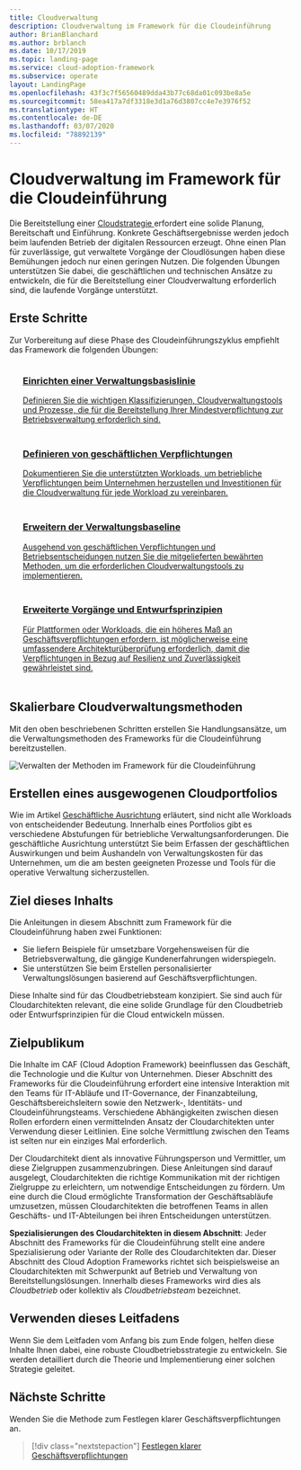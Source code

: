 ```yaml
---
title: Cloudverwaltung
description: Cloudverwaltung im Framework für die Cloudeinführung
author: BrianBlanchard
ms.author: brblanch
ms.date: 10/17/2019
ms.topic: landing-page
ms.service: cloud-adoption-framework
ms.subservice: operate
layout: LandingPage
ms.openlocfilehash: 43f3c7f56560489dda43b77c68da01c093be8a5e
ms.sourcegitcommit: 58ea417a7df3318e3d1a76d3807cc4e7e3976f52
ms.translationtype: HT
ms.contentlocale: de-DE
ms.lasthandoff: 03/07/2020
ms.locfileid: "78892139"
---
```

# <a name="cloud-management-in-the-cloud-adoption-framework"></a>Cloudverwaltung im Framework für die Cloudeinführung

Die Bereitstellung einer [Cloudstrategie ](../strategy/index.md) erfordert eine solide Planung, Bereitschaft und Einführung. Konkrete Geschäftsergebnisse werden jedoch beim laufenden Betrieb der digitalen Ressourcen erzeugt. Ohne einen Plan für zuverlässige, gut verwaltete Vorgänge der Cloudlösungen haben diese Bemühungen jedoch nur einen geringen Nutzen. Die folgenden Übungen unterstützen Sie dabei, die geschäftlichen und technischen Ansätze zu entwickeln, die für die Bereitstellung einer Cloudverwaltung erforderlich sind, die laufende Vorgänge unterstützt.

## <a name="getting-started"></a>Erste Schritte

Zur Vorbereitung auf diese Phase des Cloudeinführungszyklus empfiehlt das Framework die folgenden Übungen:

<!-- markdownlint-disable MD033 -->
<ul class="panelContent cardsF">
    <li style="display: flex; flex-direction: column;">
        <a href="./azure-management-guide/index.md">
            <div class="cardSize">
                <div class="cardPadding" style="padding-bottom:10px;">
                    <div class="card" style="padding-bottom:10px;">
                        <div class="cardImageOuter">
                            <div class="cardImage">
                                <img alt="" src="../_images/icons/1.png" data-linktype="external">
                            </div>
                        </div>
                        <div class="cardText" style="padding-left:0px;">
                            <h3>Einrichten einer Verwaltungsbasislinie</h3>
Definieren Sie die wichtigen Klassifizierungen, Cloudverwaltungstools und Prozesse, die für die Bereitstellung Ihrer Mindestverpflichtung zur Betriebsverwaltung erforderlich sind.
                        </div>
                    </div>
                </div>
            </div>
        </a>
    </li>
    <li style="display: flex; flex-direction: column;">
        <a href="./considerations/business-alignment.md">
            <div class="cardSize">
                <div class="cardPadding" style="padding-bottom:10px;">
                    <div class="card" style="padding-bottom:10px;">
                        <div class="cardImageOuter">
                            <div class="cardImage">
                                <img alt="" src="../_images/icons/2.png" data-linktype="external">
                            </div>
                        </div>
                        <div class="cardText" style="padding-left:0px;">
                            <h3>Definieren von geschäftlichen Verpflichtungen</h3>
Dokumentieren Sie die unterstützten Workloads, um betriebliche Verpflichtungen beim Unternehmen herzustellen und Investitionen für die Cloudverwaltung für jede Workload zu vereinbaren.
                        </div>
                    </div>
                </div>
            </div>
        </a>
    </li>
    <li style="display: flex; flex-direction: column;">
        <a href="./best-practices.md">
            <div class="cardSize">
                <div class="cardPadding" style="padding-bottom:10px;">
                    <div class="card" style="padding-bottom:10px;">
                        <div class="cardImageOuter">
                            <div class="cardImage">
                                <img alt="" src="../_images/icons/3.png" data-linktype="external">
                            </div>
                        </div>
                        <div class="cardText" style="padding-left:0px;">
                            <h3>Erweitern der Verwaltungsbaseline</h3>
Ausgehend von geschäftlichen Verpflichtungen und Betriebsentscheidungen nutzen Sie die mitgelieferten bewährten Methoden, um die erforderlichen Cloudverwaltungstools zu implementieren.
                        </div>
                    </div>
                </div>
            </div>
        </a>
    </li>
    <li style="display: flex; flex-direction: column;">
        <a href="./design-principles.md">
            <div class="cardSize">
                <div class="cardPadding" style="padding-bottom:10px;">
                    <div class="card" style="padding-bottom:10px;">
                        <div class="cardImageOuter">
                            <div class="cardImage">
                                <img alt="" src="../_images/icons/4.png" data-linktype="external">
                            </div>
                        </div>
                        <div class="cardText" style="padding-left:0px;">
                            <h3>Erweiterte Vorgänge und Entwurfsprinzipien</h3>
Für Plattformen oder Workloads, die ein höheres Maß an Geschäftsverpflichtungen erfordern, ist möglicherweise eine umfassendere Architekturüberprüfung erforderlich, damit die Verpflichtungen in Bezug auf Resilienz und Zuverlässigkeit gewährleistet sind.
                        </div>
                    </div>
                </div>
            </div>
        </a>
    </li>
</ul>
<!-- markdownlint-enable MD033 -->

## <a name="scalable-cloud-management-methodology"></a>Skalierbare Cloudverwaltungsmethoden

Mit den oben beschriebenen Schritten erstellen Sie Handlungsansätze, um die Verwaltungsmethoden des Frameworks für die Cloudeinführung bereitzustellen.

![Verwalten der Methoden im Framework für die Cloudeinführung](../_images/manage/caf-manage.png)

## <a name="create-a-balanced-cloud-portfolio"></a>Erstellen eines ausgewogenen Cloudportfolios

Wie im Artikel [Geschäftliche Ausrichtung](./considerations/business-alignment.md) erläutert, sind nicht alle Workloads von entscheidender Bedeutung. Innerhalb eines Portfolios gibt es verschiedene Abstufungen für betriebliche Verwaltungsanforderungen. Die geschäftliche Ausrichtung unterstützt Sie beim Erfassen der geschäftlichen Auswirkungen und beim Aushandeln von Verwaltungskosten für das Unternehmen, um die am besten geeigneten Prozesse und Tools für die operative Verwaltung sicherzustellen.

## <a name="objective-of-this-content"></a>Ziel dieses Inhalts

Die Anleitungen in diesem Abschnitt zum Framework für die Cloudeinführung haben zwei Funktionen:

- Sie liefern Beispiele für umsetzbare Vorgehensweisen für die Betriebsverwaltung, die gängige Kundenerfahrungen widerspiegeln.
- Sie unterstützen Sie beim Erstellen personalisierter Verwaltungslösungen basierend auf Geschäftsverpflichtungen.

Diese Inhalte sind für das Cloudbetriebsteam konzipiert. Sie sind auch für Cloudarchitekten relevant, die eine solide Grundlage für den Cloudbetrieb oder Entwurfsprinzipien für die Cloud entwickeln müssen.

## <a name="intended-audience"></a>Zielpublikum

Die Inhalte im CAF (Cloud Adoption Framework) beeinflussen das Geschäft, die Technologie und die Kultur von Unternehmen. Dieser Abschnitt des Frameworks für die Cloudeinführung erfordert eine intensive Interaktion mit den Teams für IT-Abläufe und IT-Governance, der Finanzabteilung, Geschäftsbereichsleitern sowie den Netzwerk-, Identitäts- und Cloudeinführungsteams. Verschiedene Abhängigkeiten zwischen diesen Rollen erfordern einen vermittelnden Ansatz der Cloudarchitekten unter Verwendung dieser Leitlinien. Eine solche Vermittlung zwischen den Teams ist selten nur ein einziges Mal erforderlich.

Der Cloudarchitekt dient als innovative Führungsperson und Vermittler, um diese Zielgruppen zusammenzubringen. Diese Anleitungen sind darauf ausgelegt, Cloudarchitekten die richtige Kommunikation mit der richtigen Zielgruppe zu erleichtern, um notwendige Entscheidungen zu fördern. Um eine durch die Cloud ermöglichte Transformation der Geschäftsabläufe umzusetzen, müssen Cloudarchitekten die betroffenen Teams in allen Geschäfts- und IT-Abteilungen bei ihren Entscheidungen unterstützen.

**Spezialisierungen des Cloudarchitekten in diesem Abschnitt**: Jeder Abschnitt des Frameworks für die Cloudeinführung stellt eine andere Spezialisierung oder Variante der Rolle des Cloudarchitekten dar. Dieser Abschnitt des Cloud Adoption Frameworks richtet sich beispielsweise an Cloudarchitekten mit Schwerpunkt auf Betrieb und Verwaltung von Bereitstellungslösungen. Innerhalb dieses Frameworks wird dies als *Cloudbetrieb* oder kollektiv als *Cloudbetriebsteam* bezeichnet.

## <a name="use-this-guide"></a>Verwenden dieses Leitfadens

Wenn Sie dem Leitfaden vom Anfang bis zum Ende folgen, helfen diese Inhalte Ihnen dabei, eine robuste Cloudbetriebsstrategie zu entwickeln. Sie werden detailliert durch die Theorie und Implementierung einer solchen Strategie geleitet.

<!-- For a crash course on the theory and quick access to Azure implementation, get started with the [governance guides overview](). Using this guidance, you can start small and iteratively improve your governance needs in parallel with cloud adoption efforts. -->

## <a name="next-steps"></a>Nächste Schritte

Wenden Sie die Methode zum Festlegen klarer Geschäftsverpflichtungen an.

> [!div class="nextstepaction"]
> [Festlegen klarer Geschäftsverpflichtungen](./considerations/business-alignment.md)
